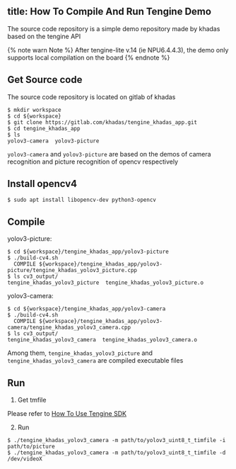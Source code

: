 title: How To Compile And Run Tengine Demo
---

The source code repository is a simple demo repository made by khadas based on the tengine API

{% note warn Note %}
After tengine-lite v.14 (ie NPU6.4.4.3), the demo only supports local compilation on the board
{% endnote %}


## Get Source code

The source code repository is located on gitlab of khadas

```shell
$ mkdir workspace
$ cd ${workspace}
$ git clone https://gitlab.com/khadas/tengine_khadas_app.git
$ cd tengine_khadas_app
$ ls
yolov3-camera  yolov3-picture
```

`yolov3-camera` and `yolov3-picture` are based on the demos of camera recognition and picture recognition of opencv respectively

## Install opencv4

```shell
$ sudo apt install libopencv-dev python3-opencv 
```

## Compile

yolov3-picture:

```shell
$ cd ${workspace}/tengine_khadas_app/yolov3-picture
$ ./build-cv4.sh
  COMPILE ${workspace}/tengine_khadas_app/yolov3-picture/tengine_khadas_yolov3_picture.cpp
$ ls cv3_output/
tengine_khadas_yolov3_picture  tengine_khadas_yolov3_picture.o
```

yolov3-camera:

```shell
$ cd ${workspace}/tengine_khadas_app/yolov3-camera
$ ./build-cv4.sh
  COMPILE ${workspace}/tengine_khadas_app/yolov3-camera/tengine_khadas_yolov3_camera.cpp
$ ls cv3_output/
tengine_khadas_yolov3_camera  tengine_khadas_yolov3_camera.o
```

Among them, `tengine_khadas_yolov3_picture` and `tengine_khadas_yolov3_camera` are compiled executable files

## Run

1. Get tmfile

Please refer to [How To Use Tengine SDK](/vim3/HowToUseTengineSDK)


2. Run

```shell
$ ./tengine_khadas_yolov3_camera -m path/to/yolov3_uint8_t_timfile -i path/to/picture
$ ./tengine_khadas_yolov3_camera -m path/to/yolov3_uint8_t_timfile -d /dev/videoX
```



















